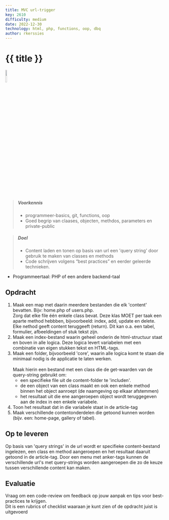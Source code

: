 ```yaml
---
title: MVC url-trigger
key: 2610
difficulty: medium
date: 2022-12-30
technology: html, php, functions, oop, dbq
author: rkerssies
---
```



# {{ title }}

<img src="{{ '/_assets/api/PHP-logo.png' | url }}" style="width:10%;">

> ##### Voorkennis
> * programmeer-basics, git, functions, oop
> * Goed begrip van claases, objecten, methdos, parameters en private-public

> ##### Doel
> * Content laden en tonen op basis van url een 'query string' door gebruik te maken van classes en methods
> * Code schrijven volgens “best practices” en eerder geleerde technieken.


* Programmeertaal: PHP of een andere backend-taal

## Opdracht
1. Maak een map met daarin meerdere bestanden die elk 'content' bevatten. Bijv: home.php of users.php.<br>
   Zorg dat elke file één enkele class bevat. Deze klas MOET per taak een aparte method hebbben, bijvoorbeeld: index, add, update en delete.
   Elke nethod geeft content teruggeeft (return). Dit kan o.a. een tabel, formulier, afbeeldingen of stuk tekst zijn.<br>
2. Maak een index-bestand waarin geheel onderin de html-structuur staat en boven in alle logica. Deze logica levert variabelen met
   een combinatie van eigen stukken tekst en HTML-tags.
3. Maak een folder, bijvoorbeeld 'core', waarin alle logica komt te staan die minimaal nodig is de applicatie te laten werken.<br>   
   Maak hierin een bestand met een class die de get-waarden van de query-string gebruikt om:
    * een specifieke file uit de content-folder te 'includen'.
    * de een object van een class maakt en ook een enkele method binnen het object aanroept (de naamgeving op elkaar afstemmen)
    * het resultaat uit die ene aangeroepen object wordt teruggegeven aan de index in een enkele variabele.
4. Toon het resultaat dat in die variabele staat in de article-tag
5. Maak verschillende contentonderdelen die getoond kunnen worden (bijv. een: home-page, gallery of tabel).

## Op te leveren
Op basis van 'query strings' in de url wordt er specifieke content-bestand ingelezen,
een class en method aangeroepen en het resultaat daaruit getoond in de article-tag.
Door een menu met anker-tags kunnen de verschillende url's met query-strings worden aangeroepen die zo de keuze tussen verschillende content kan maken.


## Evaluatie
Vraag om een code-review om feedback op jouw aanpak en tips voor best-practices te krijgen.<br> 
Dit is een rubrics of checklist waaraan je kunt zien of de opdracht juist is uitgevoerd
